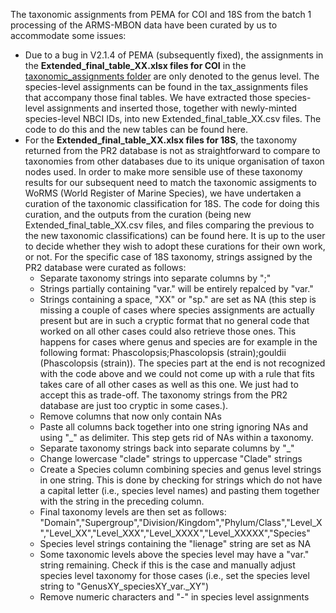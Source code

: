 The taxonomic assignments from PEMA for COI and 18S from the batch 1 processing of the ARMS-MBON data have been curated by us to accommodate some issues:
*  Due to a bug in V2.1.4 of PEMA (subsequently fixed), the assignments in the **Extended_final_table_XX.xlsx files for COI** in the [taxonomic_assignments folder](https://github.com/arms-mbon/data_workspace/tree/main/analysis_data/from_pema/processing_batch1/taxonomic_assignments) are only denoted to the genus level. The species-level assignments can be found in the tax_assignments files that accompany those final tables. We have extracted those species-level assignments and inserted those, together with newly-minted species-level NBCI IDs, into new Extended_final_table_XX.csv files. The code to do this and the new tables can be found here.
*  For the **Extended_final_table_XX.xlsx files for 18S**, the taxonomy returned from the PR2 database is not as straightforward to compare to taxonomies from other databases due to its unique organisation of taxon nodes used. In order to make more sensible use of these taxonomy results for our subsequent need to match the taxonomic assigments to WoRMS (World Register of Marine Species), we have undertaken a curation of the taxonomic classification for 18S. The code for doing this curation, and the outputs from the curation (being new Extended_final_table_XX.csv files, and files comparing the previous to the new taxonomic classifications) can be found here. It is up to the user to decide whether they wish to adopt these curations for their own work, or not. For the specific case of 18S taxonomy, strings assigned by the PR2 database were curated as follows:
   *  Separate taxonomy strings into separate columns by ";"
   *  Strings partially containing "var." will be entirely repalced by "var."
   *  Strings containing a space, "XX" or "sp." are set as NA (this step is missing a couple of cases where species assignments are actually present but are in such a cryptic format that no general code that worked on all other cases could also retrieve those ones. This happens for cases where genus and species are for example in the following format: Phascolopsis;Phascolopsis (strain);gouldii (Phascolopsis (strain)). The species part at the end is not recognized with the code above and we could not come up with a rule that fits takes care of all other cases as well as this one. We just had to accept this as trade-off. The taxonomy strings from the PR2 database are just too cryptic in some cases.). 
   *  Remove columns that now only contain NAs
   *  Paste all columns back together into one string ignoring NAs and using "_" as delimiter. This step gets rid of NAs within a taxonomy.
   *  Separate taxonomy strings back into separate columns by "_"
   *  Change lowercase "clade" strings to uppercase "Clade" strings
   *  Create a Species column combining species and genus level strings in one string. This is done by checking for strings which do not have a capital letter (i.e., species level names) and pasting them together with the string in the preceding column.
   *  Final taxonomy levels are then set as follows: "Domain","Supergroup","Division/Kingdom","Phylum/Class","Level_X","Level_XX","Level_XXX","Level_XXXX","Level_XXXXX","Species"
   *  Species level strings containing the "lienage" string are set as NA
   *  Some taxonomic levels above the species level may have a "var." string remaining. Check if this is the case and manually adjust species level taxonomy for those cases (i.e., set the species level string to "GenusXY_speciesXY_var._XY")
   *  Remove numeric characters and "-" in species level assignments
 
     

